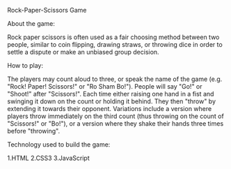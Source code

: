 Rock-Paper-Scissors Game

About the game: 

Rock paper scissors is often used as a fair choosing method between two people, similar to coin flipping, drawing straws, or throwing dice in order to settle a dispute or make an unbiased group decision.


How to play:

The players may count aloud to three, or speak the name of the game (e.g. "Rock! Paper! Scissors!" or "Ro Sham Bo!"). People will say "Go!" or "Shoot!" after "Scissors!". Each time either raising one hand in a fist and swinging it down on the count or holding it behind. They then "throw" by extending it towards their opponent. Variations include a version where players throw immediately on the third count (thus throwing on the count of "Scissors!" or "Bo!"), or a version where they shake their hands three times before "throwing".


Technology used to build the game:

1.HTML
2.CSS3
3.JavaScript

